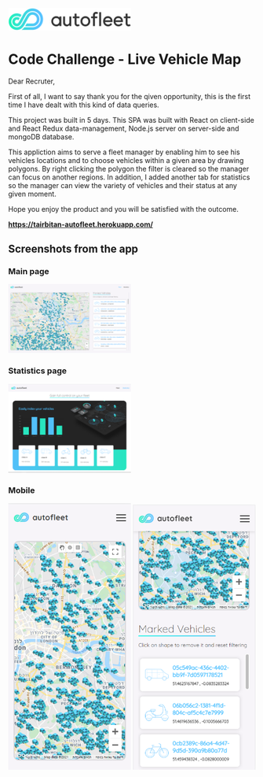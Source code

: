 <img src="./logo.png" width="250">

# Code Challenge - Live Vehicle Map

Dear Recruter,

First of all, I want to say thank you for the qiven opportunity, this is the first time I have dealt with this kind of data queries.

This project was built in 5 days.
This SPA was built with React on client-side and React Redux data-management, Node.js server on server-side and mongoDB database.

This appliction aims to serve a fleet manager by enabling him to see his vehicles locations and to choose vehicles within a given
area by drawing polygons.
By right clicking the polygon the filter is cleared so the manager can focus on another regions.
In addition, I added another tab for statistics so the manager can view the variety of vehicles and their status at any given moment.

Hope you enjoy the product and you will be satisfied with the outcome. 

**https://tairbitan-autofleet.herokuapp.com/**

## Screenshots from the app
### Main page

<img src="./prtScreen-desktop-map.png" width="250">

### Statistics page

<img src="./prtScreen-statistics.png" width="250">

### Mobile

<img src="./prtScreen-mobile-map.png" width="250">
<img src="./prtScreen-mobile-filter.png" width="250">


